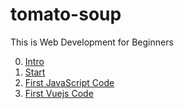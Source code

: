# tomato-soup
This is Web Development for Beginners

0. [Intro](./intro/README.md)
1. [Start](./start/README.md)
2. [First JavaScript Code](./firstCode/README.md)
3. [First Vuejs Code](./firstVueJsCode/README.md)